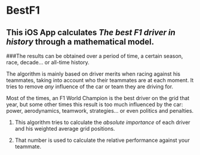 # BestF1

## This iOS App calculates *The best F1 driver in history* through a mathematical model. 

###The results can be obtained over a period of time, a certain season, race, decade...  or all-time history.

The algorithm is mainly based on driver merits when racing against his teammates, taking into account who their teammates are at each moment.
It tries to remove *any* influence of the car or team they are driving for. 

Most of the times, an F1 World Champion is the best driver on the grid that year, 
but some other times this result is too much influenced by the car: power, aerodynamics, teamwork, strategies... or even politics and penalties.

1. This algorithm tries to calculate the *absolute importance* of each driver and his weighted average grid positions.

2. That number is used to calculate the relative performance against your teammate.

